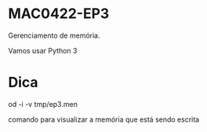 # MAC0422-EP3
Gerenciamento de memória.

Vamos usar Python 3

# Dica

od -i -v  tmp/ep3.men

comando para visualizar a memória que está sendo escrita